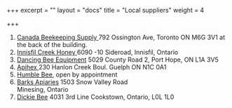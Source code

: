 +++
excerpt = ""
layout = "docs"
title = "Local suppliers"
weight = 4

+++
1. [Canada Beekeeping Supply ](https://canadabeekeepingsupply.com) 792 Ossington Ave, Toronto ON M6G 3V1 at the back of the building.
2. [Innisfil Creek Honey ](https://innisfilcreekhoney.com)  6090 -10 Sideroad, Innisfil, Ontario
3. [Dancing Bee Equipment](https://dancingbeeequipment.com) 5029 County Road 2, Port Hope, ON L1A 3V5
4. [Apihex ](https://apihex.ca)230 Hanlon Creek Boul. Guelph ON N1C 0A1
5. [Humble Bee](http://humblebee.buzz), open by appointment
6. [Barks Apiaries](https://barksapiaries.ca) 1503 Snow Valley Road  
   Minesing, Ontario
7. [Dickie Bee](https://dickeybeehoney.com) 4031 3rd Line Cookstown, Ontario, L0L 1L0